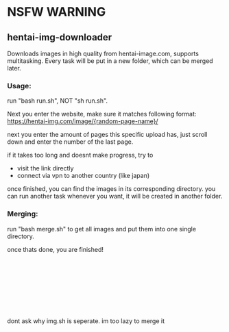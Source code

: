 <h1>NSFW WARNING</h1>

<h2>hentai-img-downloader</h2>
Downloads images in high quality from hentai-image.com, supports multitasking.
Every task will be put in a new folder, which can be merged later.

<h3>Usage:</h3>

run "bash run.sh", NOT "sh run.sh".

Next you enter the website, make sure it matches following format:
https://hentai-img.com/image/{random-page-name}/

next you enter the amount of pages this specific upload has,
just scroll down and enter the number of the last page.

if it takes too long and doesnt make progress, try to 
- visit the link directly
- connect via vpn to another country (like japan)

once finished, you can find the images in its corresponding directory. you can run another task whenever you want, it will be created in another folder.

<h3>Merging:</h3>

run "bash merge.sh" to get all images and put them into one single directory.

once thats done, you are finished!
<p>ㅤ</p>
<p>ㅤ</p>
<p>ㅤ</p>
<p>ㅤ</p>
dont ask why img.sh is seperate. im too lazy to merge it
